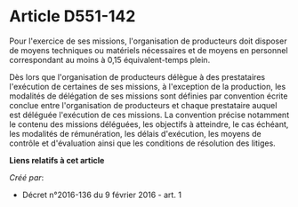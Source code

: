 # Article D551-142

Pour l'exercice de ses missions, l'organisation de producteurs doit disposer de moyens techniques ou matériels nécessaires et
de moyens en personnel correspondant au moins à 0,15 équivalent-temps plein.

Dès lors que l'organisation de producteurs délègue à des prestataires l'exécution de certaines de ses missions, à l'exception
de la production, les modalités de délégation de ses missions sont définies par convention écrite conclue entre
l'organisation de producteurs et chaque prestataire auquel est déléguée l'exécution de ces missions. La convention précise
notamment le contenu des missions déléguées, les objectifs à atteindre, le cas échéant, les modalités de rémunération, les
délais d'exécution, les moyens de contrôle et d'évaluation ainsi que les conditions de résolution des litiges.

**Liens relatifs à cet article**

_Créé par_:

  - Décret n°2016-136 du 9 février 2016 - art. 1

